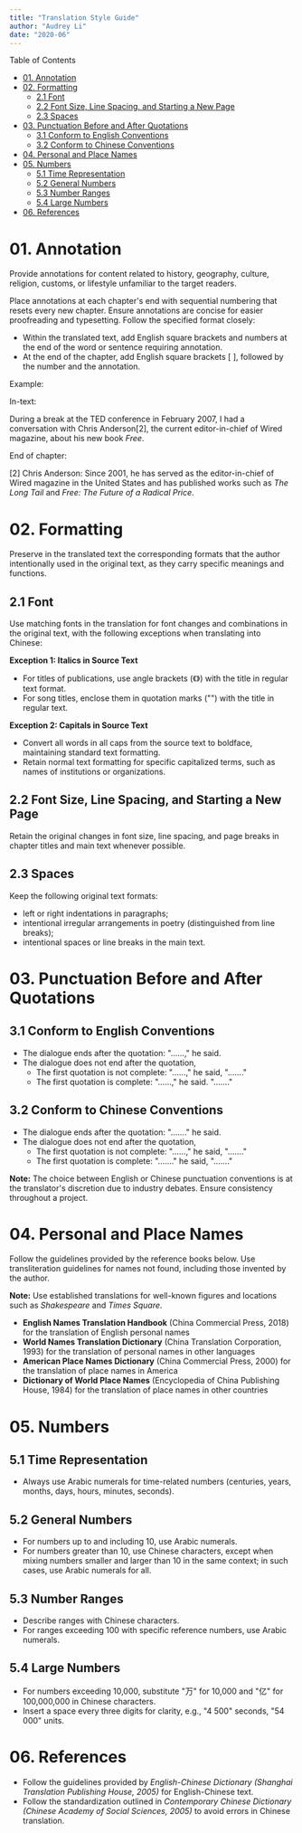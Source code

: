 ```yaml
---
title: "Translation Style Guide"
author: "Audrey Li"
date: "2020-06"
--- 
```


Table of Contents
- [01. Annotation](#01-annotation)
- [02. Formatting](#02-formatting)
  - [2.1 Font](#21-font)
  - [2.2 Font Size, Line Spacing, and Starting a New Page](#22-font-size-line-spacing-and-starting-a-new-page)
  - [2.3 Spaces](#23-spaces)
- [03. Punctuation Before and After Quotations](#03-punctuation-before-and-after-quotations)
  - [3.1 Conform to English Conventions](#31-conform-to-english-conventions)
  - [3.2 Conform to Chinese Conventions](#32-conform-to-chinese-conventions)
- [04. Personal and Place Names](#04-personal-and-place-names)
- [05. Numbers](#05-numbers)
  - [5.1 Time Representation](#51-time-representation)
  - [5.2 General Numbers](#52-general-numbers)
  - [5.3 Number Ranges](#53-number-ranges)
  - [5.4 Large Numbers](#54-large-numbers)
- [06. References](#06-references)

# 01. Annotation
Provide annotations for content related to history, geography, culture, religion, customs, or lifestyle unfamiliar to the target readers.

Place annotations at each chapter's end with sequential numbering that resets every new chapter. Ensure annotations are concise for easier proofreading and typesetting. Follow the specified format closely:
- Within the translated text, add English square brackets and numbers at the end of the word or sentence requiring annotation. 
- At the end of the chapter, add English square brackets [ ], followed by the number and the annotation.

Example:

In-text:

During a break at the TED conference in February 2007, I had a conversation with Chris Anderson[2], the current editor-in-chief of Wired magazine, about his new book *Free*.

End of chapter:

[2] Chris Anderson: Since 2001, he has served as the editor-in-chief of Wired magazine in the United States and has published works such as *The Long Tail* and *Free: The Future of a Radical Price*.

# 02. Formatting
Preserve in the translated text the corresponding formats that the author intentionally used in the original text, as they carry specific meanings and functions. 
## 2.1 Font
Use matching fonts in the translation for font changes and combinations in the original text, with the following exceptions when translating into Chinese:

**Exception 1: Italics in Source Text**
- For titles of publications, use angle brackets (《》) with the title in regular text format.
- For song titles, enclose them in quotation marks ("") with the title in regular text. 

**Exception 2: Capitals in Source Text**
- Convert all words in all caps from the source text to boldface, maintaining standard text formatting.
- Retain normal text formatting for specific capitalized terms, such as names of institutions or organizations.

## 2.2 Font Size, Line Spacing, and Starting a New Page
Retain the original changes in font size, line spacing, and page breaks in chapter titles and main text whenever possible.
## 2.3 Spaces
Keep the following original text formats:
- left or right indentations in paragraphs;
- intentional irregular arrangements in poetry (distinguished from line breaks);
- intentional spaces or line breaks in the main text.

# 03. Punctuation Before and After Quotations
## 3.1 Conform to English Conventions
- The dialogue ends after the quotation: "……," he said.
- The dialogue does not end after the quotation,
  - The first quotation is not complete: "……," he said, "……."
  - The first quotation is complete: "……," he said. "……."
## 3.2 Conform to Chinese Conventions
- The dialogue ends after the quotation: "……." he said.
- The dialogue does not end after the quotation,
  - The first quotation is not complete: "……," he said, "……."
  - The first quotation is complete: "……." he said, "……."

**Note:** The choice between English or Chinese punctuation conventions is at the translator's discretion due to industry debates. Ensure consistency throughout a project.

# 04. Personal and Place Names
Follow the guidelines provided by the reference books below. Use transliteration guidelines for names not found, including those invented by the author.

**Note:** Use established translations for well-known figures and locations such as *Shakespeare* and *Times Square*.

- **English Names Translation Handbook** (China Commercial Press, 2018) for the translation of English personal names 
- **World Names Translation Dictionary** (China Translation Corporation, 1993) for the translation of personal names in other languages
- **American Place Names Dictionary** (China Commercial Press, 2000) for the translation of place names in America
- **Dictionary of World Place Names** (Encyclopedia of China Publishing House, 1984) for the translation of place names in other countries 

# 05. Numbers
## 5.1 Time Representation
- Always use Arabic numerals for time-related numbers (centuries, years, months, days, hours, minutes, seconds).
## 5.2 General Numbers
- For numbers up to and including 10, use Arabic numerals.
- For numbers greater than 10, use Chinese characters, except when mixing numbers smaller and larger than 10 in the same context; in such cases, use Arabic numerals for all.
## 5.3 Number Ranges
- Describe ranges with Chinese characters.
- For ranges exceeding 100 with specific reference numbers, use Arabic numerals.
## 5.4 Large Numbers
- For numbers exceeding 10,000, substitute "万" for 10,000 and "亿" for 100,000,000 in Chinese characters.
- Insert a space every three digits for clarity, e.g., "4 500" seconds, "54 000" units.

# 06. References
- Follow the guidelines provided by *English-Chinese Dictionary (Shanghai Translation Publishing House, 2005)* for English-Chinese text. 
- Follow the standardization outlined in *Contemporary Chinese Dictionary (Chinese Academy of Social Sciences, 2005)* to avoid errors in Chinese translation. 

